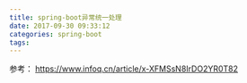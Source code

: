 ```yaml
---
title: spring-boot异常统一处理
date: 2017-09-30 09:33:12
categories: spring-boot
tags:
---
```


参考： 
https://www.infoq.cn/article/x-XFMSsN8IrDO2YR0T82